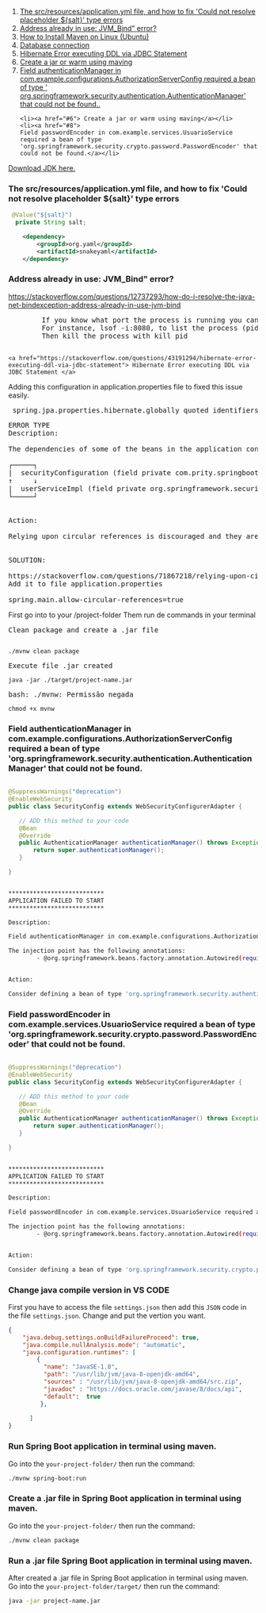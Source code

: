 <ol>
    <li> 
        <a href="#1">
        The src/resources/application.yml file, and how to fix 'Could not resolve placeholder ${salt}' type errors
        </a>
    </li>
    <li>
        <a href="#2">
            Address already in use: JVM_Bind" error?
        </a>
    </li>
    <li>
        <a href="https://www.digitalocean.com/community/tutorials/install-maven-linux-ubuntu">
            How to Install Maven on Linux (Ubuntu)
        </a>
    </li>
    <li>
        <a href="https://github.com/Vicente-jpro/java-problems-solved/blob/main/application.properties">
            Database connection
        </a>
    </li>
    <li>
        <a href="#5"> Hibernate Error executing DDL via JDBC Statement</a>
    </li>
    <li><a href="#6"> Create a jar or warm using maving</a></li>
        <li>
            <a href="#7"> Field authenticationManager in com.example.configurations.AuthorizationServerConfig required a bean of type '       org.springframework.security.authentication.AuthenticationManager' that could not be found..</a>
    </li>
    
    <li><a href="#6"> Create a jar or warm using maving</a></li>
    <li><a href="#8">
    Field passwordEncoder in com.example.services.UsuarioService required a bean of type 
    'org.springframework.security.crypto.password.PasswordEncoder' that could not be found.</a></li>
    
 
 
</ol>



<a href="https://jdk.java.net/archive/">Download JDK here.</a>

### The src/resources/application.yml file, and how to fix 'Could not resolve placeholder ${salt}' type errors

<div id="1">

```java
 @Value("${salt}")
  private String salt;
```

```xml
    <dependency>
        <groupId>org.yaml</groupId>
        <artifactId>snakeyaml</artifactId>
    </dependency>
```
</div>

###  Address already in use: JVM_Bind" error?
 https://stackoverflow.com/questions/12737293/how-do-i-resolve-the-java-net-bindexception-address-already-in-use-jvm-bind
<div id="2">
    <pre>
        If you know what port the process is running you can type: lsof -i:port.
        For instance, lsof -i:8080, to list the process (pid) running on port 8080.
        Then kill the process with kill pid
    </pre>
</div>
 
<div id="4">

    <a href="https://stackoverflow.com/questions/43191294/hibernate-error-executing-ddl-via-jdbc-statement"> Hibernate Error executing DDL via JDBC Statement </a>
Adding this configuration in application.properties file to fixed this issue easily.
<pre> spring.jpa.properties.hibernate.globally_quoted_identifiers=true </pre>
</div>


<div id="5">

</div>

<pre>
ERROR TYPE
Description:

The dependencies of some of the beans in the application context form a cycle:

┌─────┐
|  securityConfiguration (field private com.prity.springbootdemo1.service.UserService com.prity.springbootdemo1.config.SecurityConfiguration.userService)
↑     ↓
|  userServiceImpl (field private org.springframework.security.crypto.bcrypt.BCryptPasswordEncoder com.prity.springbootdemo1.service.UserServiceImpl.passwordEncoder)
└─────┘


Action:

Relying upon circular references is discouraged and they are prohibited by default. Update your application to remove the dependency cycle between beans. As a last resort, it may be possible to break the cycle automatically by setting spring.main.allow-circular-references to true.


SOLUTION:

https://stackoverflow.com/questions/71867218/relying-upon-circular-reference-is-discouraged-and-they-are-prohibited-by-defaul
Add it to file application.properties

spring.main.allow-circular-references=true
</pre>

<div id="6">
First go into to your /project-folder
Them run de commands in your terminal

<pre>
Clean package and create a .jar file
</pre>
```bach

./mvnw clean package 
```
<pre>Execute file .jar created</pre>

```bach
java -jar ./target/project-name.jar 
```
</div>

<pre>
bash: ./mvnw: Permissão negada
</pre>
```bach
chmod +x mvnw
```





### Field authenticationManager in com.example.configurations.AuthorizationServerConfig required a bean of type 'org.springframework.security.authentication.AuthenticationManager' that could not be found.

<div id="7">

 ```java

@SuppressWarnings("deprecation")
@EnableWebSecurity
public class SecurityConfig extends WebSecurityConfigurerAdapter {

    // ADD this method to your code
    @Bean
    @Override
    public AuthenticationManager authenticationManager() throws Exception {
        return super.authenticationManager();
    }

}
 
 ```
 
    
```bash

***************************
APPLICATION FAILED TO START
***************************

Description:

Field authenticationManager in com.example.configurations.AuthorizationServerConfig required a bean of type 'org.springframework.security.authentication.AuthenticationManager' that could not be found.

The injection point has the following annotations:
        - @org.springframework.beans.factory.annotation.Autowired(required=true)


Action:

Consider defining a bean of type 'org.springframework.security.authentication.AuthenticationManager' in your configuration.

```
</div>






### Field passwordEncoder in com.example.services.UsuarioService required a bean of type 'org.springframework.security.crypto.password.PasswordEncoder' that could not be found.

<div id="8">

 ```java

@SuppressWarnings("deprecation")
@EnableWebSecurity
public class SecurityConfig extends WebSecurityConfigurerAdapter {

    // ADD this method to your code
    @Bean
    @Override
    public AuthenticationManager authenticationManager() throws Exception {
        return super.authenticationManager();
    }

}
 
 ```
 
    
```bash

***************************
APPLICATION FAILED TO START
***************************

Description:

Field passwordEncoder in com.example.services.UsuarioService required a bean of type 'org.springframework.security.crypto.password.PasswordEncoder' that could not be found.

The injection point has the following annotations:
        - @org.springframework.beans.factory.annotation.Autowired(required=true)


Action:

Consider defining a bean of type 'org.springframework.security.crypto.password.PasswordEncoder' in your configuration.

```
</div>

### Change java compile version in VS CODE
First you have to access the file `settings.json` then add this `JSON` code in the file `settings.json`. 
Change and put the vertion you want.
```json
{
    "java.debug.settings.onBuildFailureProceed": true,
    "java.compile.nullAnalysis.mode": "automatic",
    "java.configuration.runtimes": [
        {
          "name": "JavaSE-1.8",
          "path": "/usr/lib/jvm/java-8-openjdk-amd64",
          "sources" : "/usr/lib/jvm/java-8-openjdk-amd64/src.zip",
          "javadoc" : "https://docs.oracle.com/javase/8/docs/api",
          "default":  true
         },
         
      ]
}

```

### Run Spring Boot application in terminal using maven.
Go into the `your-project-folder/` then run the command:
```bash
./mvnw spring-boot:run
```

### Create a .jar file in Spring Boot application in terminal using maven.
Go into the `your-project-folder/` then run the command:
```bash
./mvnw clean package
```

### Run a .jar file Spring Boot application in terminal using maven.
After created a .jar file in Spring Boot application in terminal using maven. <br/>
Go into the `your-project-folder/target/` then run the command:
```bash
java -jar project-name.jar 
```


